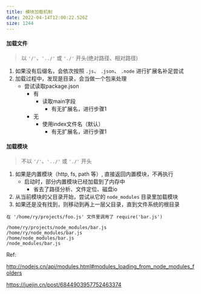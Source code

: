 ```yaml
---
title: 模块加载机制
date: 2022-04-14T12:00:22.526Z
size: 1244
---
```

#### 加载文件

>  以 `'/'`、`'../'` 或 `'./'` 开头(绝对路径、相对路径)

1. 如果没有后缀名，会依次按照 `.js`、 `.json`、 `.node` 进行扩展名补足尝试
2. 加载过程中，发现是目录，会当做一个包来处理
   - 尝试读取package.json
     - 有
       - 读取main字段
         - 有无扩展名，进行步骤1
     - 无
       - 使用index文件名（默认）
         - 有无扩展名，进行步骤1

#### 加载模块

> 不以 `'/'`、`'../'` 或 `'./'` 开头

1. 如果是内置模块（http, fs, path 等）, 直接返回内置模块，不再执行
   - 启动时，部分内置模块已经加载到了内存中
     - 省去了路径分析、文件定位、磁盘io 
2. 从当前模块的父目录开始，尝试从它的 `node_modules` 目录里加载模块
3. 如果还是没有找到，则移动到再上一层父目录，直到文件系统的根目录

```
在 '/home/ry/projects/foo.js' 文件里调用了 require('bar.js')

/home/ry/projects/node_modules/bar.js
/home/ry/node_modules/bar.js
/home/node_modules/bar.js
/node_modules/bar.js
```



Ref:

http://nodejs.cn/api/modules.html#modules_loading_from_node_modules_folders

https://juejin.cn/post/6844903957752463374
